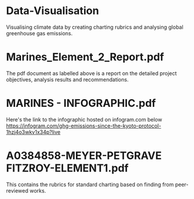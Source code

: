 # Data-Visualisation
Visualising climate data by creating charting rubrics and analysing global greenhouse gas emissions.

# Marines_Element_2_Report.pdf
The pdf document as labelled above is a report on the detailed project objectives, analysis results and recommendations.

# MARINES - INFOGRAPHIC.pdf
Here's the link to the infographic hosted on infogram.com below
https://infogram.com/ghg-emissions-since-the-kyoto-protocol-1hzj4o3wkv1x34p?live

# A0384858-MEYER-PETGRAVE FITZROY-ELEMENT1.pdf
This contains the rubrics for standard charting based on finding from peer-reviewed works. 

